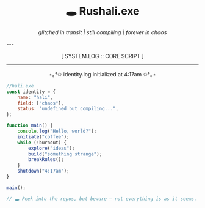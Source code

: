 <h1 align="center">🕳️ Rushali.exe</h1>
<p align="center"><i>glitched in transit | still compiling | forever in chaos</i></p>
---

<p align="center">[ SYSTEM.LOG :: CORE SCRIPT ]</p>

---

<p align="center">⋆｡°✩ identity.log initialized at 4:17am ✩°｡⋆</p>


```js
//hali.exe
const identity = {
    name: "hali",
    field: ["chaos"],
    status: "undefined but compiling...",
};

function main() {
    console.log("Hello, world?");
    initiate("coffee");
    while (!burnout) {
        explore("ideas");
        build("something strange");
        breakRules();
    }
    shutdown("4:17am");
}

main();

// 🕳️ Peek into the repos, but beware — not everything is as it seems.

